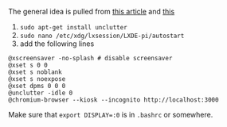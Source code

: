 The general idea is pulled from [this article](https://jonathanmh.com/raspberry-pi-4-kiosk-wall-display-dashboard/) and [this](https://toms3d.org/2019/09/19/building-a-digital-dashboard-software-setup/)

1. `sudo apt-get install unclutter`
2. `sudo nano /etc/xdg/lxsession/LXDE-pi/autostart` 
3. add the following lines
```
@xscreensaver -no-splash # disable screensaver
@xset s 0 0
@xset s noblank
@xset s noexpose
@xset dpms 0 0 0
@unclutter -idle 0
@chromium-browser --kiosk --incognito http://localhost:3000
```
Make sure that `export DISPLAY=:0` is in `.bashrc` or somewhere.
